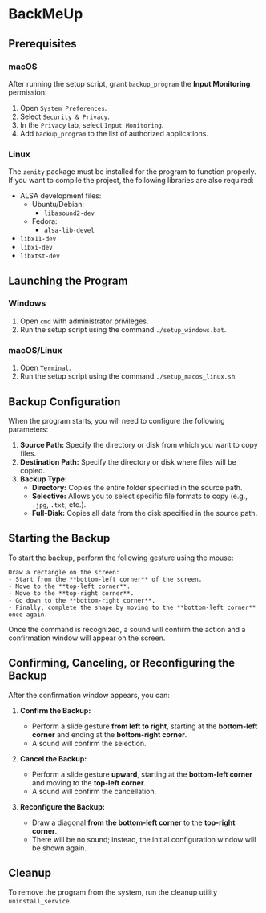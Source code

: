 # BackMeUp

## Prerequisites

### macOS
After running the setup script, grant `backup_program` the **Input Monitoring** permission:

1. Open `System Preferences`.
2. Select `Security & Privacy`.
3. In the `Privacy` tab, select `Input Monitoring`.
4. Add `backup_program` to the list of authorized applications.

### Linux
The `zenity` package must be installed for the program to function properly.  
If you want to compile the project, the following libraries are also required:

- ALSA development files:
    - Ubuntu/Debian:
        - `libasound2-dev`
    - Fedora:
        - `alsa-lib-devel`
- `libx11-dev`
- `libxi-dev`
- `libxtst-dev`

## Launching the Program

### Windows
1. Open `cmd` with administrator privileges.
2. Run the setup script using the command `./setup_windows.bat`.

### macOS/Linux
1. Open `Terminal`.
2. Run the setup script using the command `./setup_macos_linux.sh`.

## Backup Configuration
When the program starts, you will need to configure the following parameters:

1. **Source Path:** Specify the directory or disk from which you want to copy files.
2. **Destination Path:** Specify the directory or disk where files will be copied.
3. **Backup Type:**
    - **Directory:** Copies the entire folder specified in the source path.
    - **Selective:** Allows you to select specific file formats to copy (e.g., `.jpg`, `.txt`, etc.).
    - **Full-Disk:** Copies all data from the disk specified in the source path.

## Starting the Backup
To start the backup, perform the following gesture using the mouse:

    Draw a rectangle on the screen:
    - Start from the **bottom-left corner** of the screen.
    - Move to the **top-left corner**.
    - Move to the **top-right corner**.
    - Go down to the **bottom-right corner**.
    - Finally, complete the shape by moving to the **bottom-left corner** once again.

Once the command is recognized, a sound will confirm the action and a confirmation window will appear on the screen.

## Confirming, Canceling, or Reconfiguring the Backup
After the confirmation window appears, you can:

1. **Confirm the Backup:**
    - Perform a slide gesture **from left to right**, starting at the **bottom-left corner** and ending at the **bottom-right corner**.
    - A sound will confirm the selection.

2. **Cancel the Backup:**
    - Perform a slide gesture **upward**, starting at the **bottom-left corner** and moving to the **top-left corner**.
    - A sound will confirm the cancellation.

3. **Reconfigure the Backup:**
    - Draw a diagonal **from the bottom-left corner** to the **top-right corner**.
    - There will be no sound; instead, the initial configuration window will be shown again.

## Cleanup
To remove the program from the system, run the cleanup utility `uninstall_service`.